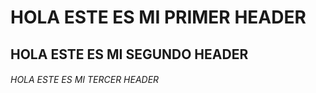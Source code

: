 # HOLA ESTE ES MI PRIMER HEADER
## HOLA ESTE ES MI SEGUNDO HEADER
###### HOLA ESTE ES MI TERCER HEADER
